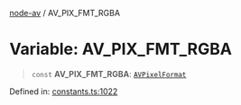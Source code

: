 [node-av](../globals.md) / AV\_PIX\_FMT\_RGBA

# Variable: AV\_PIX\_FMT\_RGBA

> `const` **AV\_PIX\_FMT\_RGBA**: [`AVPixelFormat`](../type-aliases/AVPixelFormat.md)

Defined in: [constants.ts:1022](https://github.com/seydx/av/blob/f8631fc881b394300b1479f511d55cf1c370a87f/src/constants/constants.ts#L1022)
